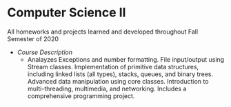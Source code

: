 # Computer Science II 
All homeworks and projects learned and developed throughout Fall Semester of 2020
* _Course Description_
  * Analayzes Exceptions and number formatting. File input/output using Stream classes. Implementation of primitive data structures, including linked lists (all types), stacks, queues, and binary trees. Advanced data manipulation using core classes. Introduction to multi-threading, multimedia, and networking. Includes a comprehensive programming project. 
